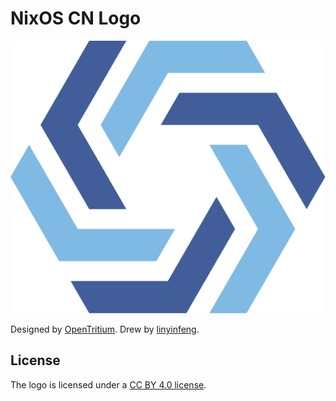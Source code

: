 # NixOS CN Logo

![NixOS CN Logo](./nixos-cn.svg)

Designed by [OpenTritium](https://github.com/OpenTritium). Drew by [linyinfeng](https://github.com/linyinfeng).

## License

The logo is licensed under a [CC BY 4.0 license](https://creativecommons.org/licenses/by/4.0).
